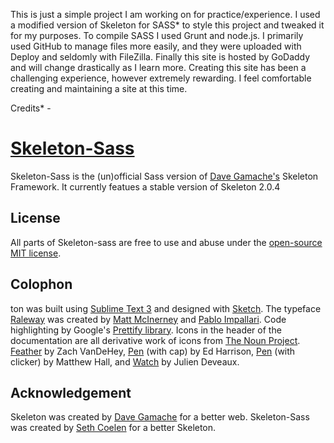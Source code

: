 This is just a simple project I am working on for practice/experience.  I used a modified version of Skeleton for SASS* to style this project and tweaked it for my purposes.
To compile SASS I used Grunt and node.js.
I primarily used GitHub to manage files more easily, and they were uploaded with Deploy and seldomly with FileZilla.
Finally this site is hosted by GoDaddy and will change drastically as I learn more.
Creating this site has been a challenging experience, however extremely rewarding.  I feel comfortable creating and maintaining a site at this time.



Credits* -
# [Skeleton-Sass](http://getskeleton.com)
Skeleton-Sass is the (un)official Sass version of [Dave Gamache's](https://twitter.com/dhg) Skeleton Framework. It currently featues a stable version of Skeleton 2.0.4

## License
All parts of Skeleton-sass are free to use and abuse under the [open-source MIT license](http://opensource.org/licenses/mit-license.php).

## Colophon
ton was built using [Sublime Text 3](http://www.sublimetext.com/3) and designed with [Sketch](http://bohemiancoding.com/sketch). The typeface [Raleway](http://www.google.com/fonts/specimen/Raleway) was created by [Matt McInerney](http://matt.cc/) and [Pablo Impallari](http://www.impallari.com/). Code highlighting by Google's [Prettify library](https://code.google.com/p/google-code-prettify/). Icons in the header of the documentation are all derivative work of icons from [The Noun Project](thenounproject.com). [Feather](http://thenounproject.com/term/feather/22073) by Zach VanDeHey, [Pen](http://thenounproject.com/term/pen/21163) (with cap) by Ed Harrison, [Pen](http://thenounproject.com/term/pen/32847) (with clicker) by Matthew Hall, and [Watch](http://thenounproject.com/term/watch/48015) by Julien Deveaux.

## Acknowledgement
Skeleton was created by [Dave Gamache](https://twitter.com/dhg) for a better web.
Skeleton-Sass was created by [Seth Coelen](http://sethcoelen.com) for a better Skeleton.